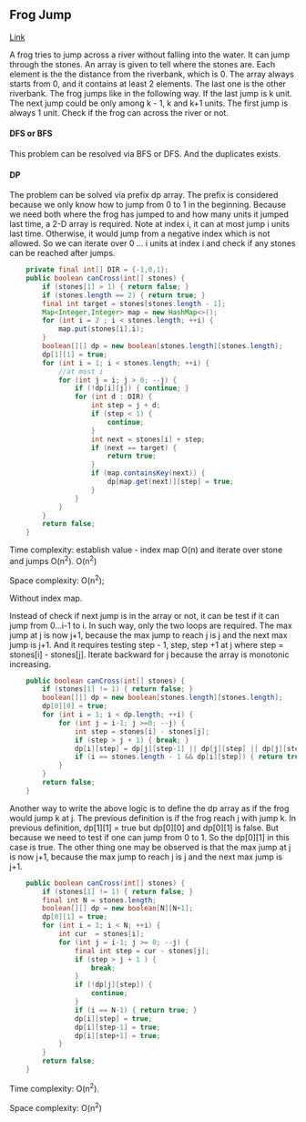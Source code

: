 ## Frog Jump

[Link](https://leetcode.com/problems/frog-jump/)

A frog tries to jump across a river without falling into the water. It can jump through the stones. An array is given to tell where the stones are. Each element is the the distance from the riverbank, which is 0. The array always starts from 0, and it contains at least 2 elements. The last one is the other riverbank. The frog jumps like in the following way. If the last jump is k unit. The next jump could be only among k - 1, k and k+1 units. The first jump is always 1 unit.  Check if the frog can across the river or not.

#### DFS or BFS

This problem can be resolved via BFS or DFS. And the duplicates exists.

#### DP

The problem can be solved via prefix dp array. The prefix is considered because we only know how to jump from 0 to 1 in the beginning. Because we need both where the frog has jumped to and how many units it jumped last time, a 2-D array is required. Note at index i, it can at most jump i units last time. Otherwise, it would jump from a negative index which is not allowed. So we can iterate over 0 ... i units at index i and check if any stones can be reached after jumps.

```java
    private final int[] DIR = {-1,0,1};
    public boolean canCross(int[] stones) {
        if (stones[1] > 1) { return false; }
        if (stones.length == 2) { return true; }
        final int target = stones[stones.length - 1];
        Map<Integer,Integer> map = new HashMap<>();
        for (int i = 2 ; i < stones.length; ++i) {
            map.put(stones[i],i);
        }
        boolean[][] dp = new boolean[stones.length][stones.length];
        dp[1][1] = true;
        for (int i = 1; i < stones.length; ++i) {
            //at most i
            for (int j = i; j > 0; --j) {
                if (!dp[i][j]) { continue; }
                for (int d : DIR) {
                    int step = j + d;
                    if (step < 1) {
                        continue;
                    }
                    int next = stones[i] + step;
                    if (next == target) {
                        return true;
                    }
                    if (map.containsKey(next)) {
                        dp[map.get(next)][step] = true;
                    }
                }
            } 
        }
        return false;
    }
```

Time complexity: establish value - index map O(n) and iterate over stone and  jumps O(n<sup>2</sup>). O(n<sup>2</sup>)

Space complexity: O(n<sup>2</sup>);

Without index map.

Instead of check if next jump is in the array or not, it can be test if it can jump from 0...i-1 to i. In such way, only the two loops are required. The max jump at j is now j+1, because the max jump to reach j is j and the next max jump is j+1. And it requires testing step - 1, step, step +1 at j where step = stones[i] - stones[j]. Iterate backward for j because the array is monotonic increasing.

```java
    public boolean canCross(int[] stones) {
        if (stones[1] != 1) { return false; }
        boolean[][] dp = new boolean[stones.length][stones.length];
        dp[0][0] = true;
        for (int i = 1; i < dp.length; ++i) {
            for (int j = i-1; j >=0; --j) {
                int step = stones[i] - stones[j];
                if (step > j + 1) { break; }
                dp[i][step] = dp[j][step-1] || dp[j][step] || dp[j][step+1];
                if (i == stones.length - 1 && dp[i][step]) { return true; }
            }
        }
        return false;
    }
```



Another way to write the above logic is  to define the dp array as if the frog would jump k at j. The previous definition is if the frog reach j with jump k. In previous definition, dp[1][1] = true but dp[0][0] and dp[0][1] is false. But because we need to test if one can jump from 0 to 1. So the dp[0][1] in this case is true. The other thing one may be observed is that the max jump at j is now j+1, because the max jump to reach j is j and the next max jump is j+1.

```java
    public boolean canCross(int[] stones) {
        if (stones[1] != 1) { return false; }
        final int N = stones.length;
        boolean[][] dp = new boolean[N][N+1];
        dp[0][1] = true;
        for (int i = 1; i < N; ++i) {
            int cur  = stones[i];
            for (int j = i-1; j >= 0; --j) {
                final int step = cur - stones[j];
                if (step > j + 1 ) {
                    break;
                } 
                if (!dp[j][step]) {
                    continue;
                }
                if (i == N-1) { return true; }
                dp[i][step] = true;
                dp[i][step-1] = true;
                dp[i][step+1] = true;
            }
        }
        return false;
    }
```

Time complexity: O(n<sup>2</sup>).

Space complexity: O(n<sup>2</sup>)